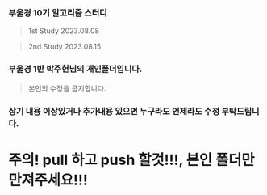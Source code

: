 ### 부울경 10기 알고리즘 스터디
> 1st Study 2023.08.08 

> 2nd Study 2023.08.15 

### 부울경 1반 박주헌님의 개인폴더입니다.
> 본인외 수정을 금지합니다.

### 상기 내용 이상있거나 추가내용 있으면 누구라도 언제라도 수정 부탁드립니다.

# 주의! pull 하고 push 할것!!!, 본인 폴더만 만져주세요!!!